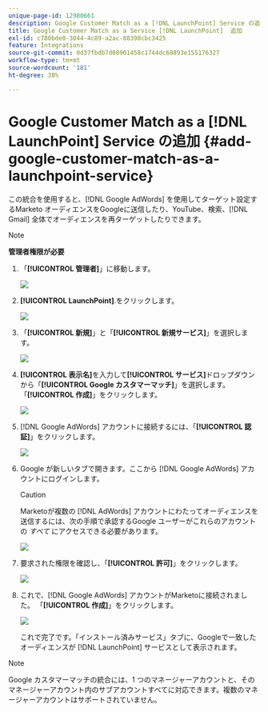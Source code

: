 ```yaml
---
unique-page-id: 12980661
description: Google Customer Match as a [!DNL LaunchPoint] Service の追加 – Marketo ドキュメント – 製品ドキュメント
title: Google Customer Match as a Service [!DNL LaunchPoint]  追加
exl-id: c780bde0-3044-4c89-a2ac-88398cbc3425
feature: Integrations
source-git-commit: 0d37fbdb7d08901458c1744dc68893e155176327
workflow-type: tm+mt
source-wordcount: '181'
ht-degree: 38%

---
```


# Google Customer Match as a [!DNL LaunchPoint] Service の追加 {#add-google-customer-match-as-a-launchpoint-service}

この統合を使用すると、[!DNL Google AdWords] を使用してターゲット設定するMarketo オーディエンスをGoogleに送信したり、YouTube、検索、[!DNL Gmail] 全体でオーディエンスを再ターゲットしたりできます。

>[!NOTE]
>
>**管理者権限が必要**

1. 「**[!UICONTROL 管理者]**」に移動します。

   ![](assets/admin.png)

1. **[!UICONTROL LaunchPoint]**.をクリックします。

   ![](assets/image2014-12-5-14-3a35-3a27.png)

1. 「**[!UICONTROL 新規]**」と「**[!UICONTROL 新規サービス]**」を選択します。

   ![](assets/image2014-12-5-14-3a37-3a33.png)

1. **[!UICONTROL 表示名]**&#x200B;を入力して&#x200B;**[!UICONTROL サービス]**&#x200B;ドロップダウンから「**[!UICONTROL Google カスタマーマッチ]**」を選択します。「**[!UICONTROL 作成]**」をクリックします。

   ![](assets/chooseservice.png)

1. [!DNL Google AdWords] アカウントに接続するには、「**[!UICONTROL 認証]**」をクリックします。

   ![](assets/authorizeaccount-1.png)

1. Google が新しいタブで開きます。ここから [!DNL Google AdWords] アカウントにログインします。

   >[!CAUTION]
   >
   >Marketoが複数の [!DNL AdWords] アカウントにわたってオーディエンスを送信するには、次の手順で承認するGoogle ユーザーがこれらのアカウントの _すべて_ にアクセスできる必要があります。

   ![](assets/chooseaccount.png)

1. 要求された権限を確認し、「**[!UICONTROL 許可]**」をクリックします。

   ![](assets/reviewpermissions.png)

1. これで、[!DNL Google AdWords] アカウントがMarketoに接続されました。 「**[!UICONTROL 作成]**」をクリックします。

   ![](assets/authorizesuccess.png)

   これで完了です。「インストール済みサービス」タブに、Googleで一致したオーディエンスが [!DNL LaunchPoint] サービスとして表示されます。

>[!NOTE]
>
>Google カスタマーマッチの統合には、1 つのマネージャーアカウントと、そのマネージャーアカウント内のサブアカウントすべてに対応できます。複数のマネージャーアカウントはサポートされていません。
